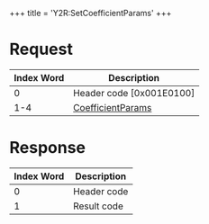 +++
title = 'Y2R:SetCoefficientParams'
+++

# Request

| Index Word | Description                                                       |
|------------|-------------------------------------------------------------------|
| 0          | Header code \[0x001E0100\]                                        |
| 1-4        | [CoefficientParams](Camera_Services#coefficientparams "wikilink") |

# Response

| Index Word | Description |
|------------|-------------|
| 0          | Header code |
| 1          | Result code |
